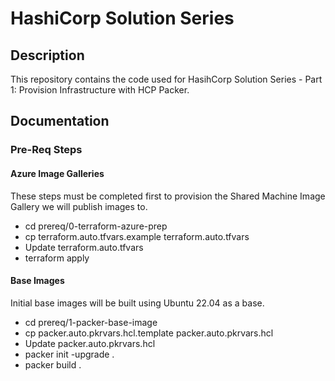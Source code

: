 # HashiCorp Solution Series

## Description
This repository contains the code used for HasihCorp Solution Series - Part 1:  Provision Infrastructure with HCP Packer.

## Documentation

### Pre-Req Steps

#### Azure Image Galleries

These steps must be completed first to provision the Shared Machine Image Gallery we will publish images to.

- cd prereq/0-terraform-azure-prep
- cp terraform.auto.tfvars.example terraform.auto.tfvars
- Update terraform.auto.tfvars
- terraform apply

#### Base Images

Initial base images will be built using Ubuntu 22.04 as a base.

- cd prereq/1-packer-base-image
- cp packer.auto.pkrvars.hcl.template packer.auto.pkrvars.hcl
- Update packer.auto.pkrvars.hcl
- packer init -upgrade .
- packer build .
